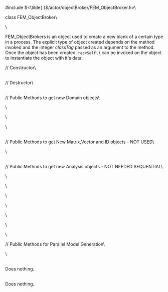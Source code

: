\
\#include $<\tilde{ }$/actor/objectBroker/FEM_ObjectBroker.h$>$\

class FEM_ObjectBroker\

\

FEM_ObjectBrokers is an object used to create a new blank of a certain
type in a process. The explicit type of object created depends on the
method invoked and the integer *classTag* passed as an argument to the
method. Once the object has been created, `recvSelf()` can be invoked on
the object to instantiate the object with it's data.

// Constructor\

\
// Destructor\

\
// Public Methods to get new Domain objects\

\

\

\

\
// Public Methods to get New Matrix,Vector and ID objects - NOT USED\

\

\
// Public Methods to get new Analysis objects - NOT NEEDED SEQUENTIAL\

\

\

\

\

\

\

\

// Public Methods for Parallel Model Generation\

\

\
Does nothing.

\
Does nothing.

